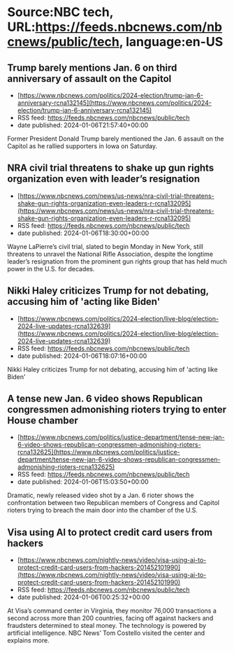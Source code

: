 # Source:NBC tech, URL:https://feeds.nbcnews.com/nbcnews/public/tech, language:en-US

## Trump barely mentions Jan. 6 on third anniversary of assault on the Capitol
 - [https://www.nbcnews.com/politics/2024-election/trump-jan-6-anniversary-rcna132145](https://www.nbcnews.com/politics/2024-election/trump-jan-6-anniversary-rcna132145)
 - RSS feed: https://feeds.nbcnews.com/nbcnews/public/tech
 - date published: 2024-01-06T21:57:40+00:00

Former President Donald Trump barely mentioned the Jan. 6 assault on the Capitol as he rallied supporters in Iowa on Saturday.

## NRA civil trial threatens to shake up gun rights organization even with leader’s resignation
 - [https://www.nbcnews.com/news/us-news/nra-civil-trial-threatens-shake-gun-rights-organization-even-leaders-r-rcna132095](https://www.nbcnews.com/news/us-news/nra-civil-trial-threatens-shake-gun-rights-organization-even-leaders-r-rcna132095)
 - RSS feed: https://feeds.nbcnews.com/nbcnews/public/tech
 - date published: 2024-01-06T18:30:00+00:00

Wayne LaPierre’s civil trial, slated to begin Monday in New York, still threatens to unravel the National Rifle Association, despite the longtime leader’s resignation from the prominent gun rights group that has held much power in the U.S. for decades.

## Nikki Haley criticizes Trump for not debating, accusing him of 'acting like Biden'
 - [https://www.nbcnews.com/politics/2024-election/live-blog/election-2024-live-updates-rcna132639](https://www.nbcnews.com/politics/2024-election/live-blog/election-2024-live-updates-rcna132639)
 - RSS feed: https://feeds.nbcnews.com/nbcnews/public/tech
 - date published: 2024-01-06T18:07:16+00:00

Nikki Haley criticizes Trump for not debating, accusing him of 'acting like Biden'

## A tense new Jan. 6 video shows Republican congressmen admonishing rioters trying to enter House chamber
 - [https://www.nbcnews.com/politics/justice-department/tense-new-jan-6-video-shows-republican-congressmen-admonishing-rioters-rcna132625](https://www.nbcnews.com/politics/justice-department/tense-new-jan-6-video-shows-republican-congressmen-admonishing-rioters-rcna132625)
 - RSS feed: https://feeds.nbcnews.com/nbcnews/public/tech
 - date published: 2024-01-06T15:03:50+00:00

Dramatic, newly released video shot by a Jan. 6 rioter shows the confrontation between two Republican members of Congress and Capitol rioters trying to breach the main door into the chamber of the U.S.

## Visa using AI to protect credit card users from hackers
 - [https://www.nbcnews.com/nightly-news/video/visa-using-ai-to-protect-credit-card-users-from-hackers-201452101990](https://www.nbcnews.com/nightly-news/video/visa-using-ai-to-protect-credit-card-users-from-hackers-201452101990)
 - RSS feed: https://feeds.nbcnews.com/nbcnews/public/tech
 - date published: 2024-01-06T00:25:32+00:00

At Visa’s command center in Virginia, they monitor 76,000 transactions a second across more than 200 countries, facing off against hackers and fraudsters determined to steal money. The technology is powered by artificial intelligence. NBC News’ Tom Costello visited the center and explains more.

